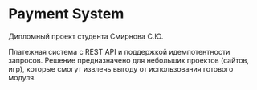 # Payment System

Дипломный проект студента Смирнова С.Ю.

Платежная система с REST API и поддержкой идемпотентности запросов. Решение предназначено для небольших проектов (сайтов, игр), которые смогут извлечь выгоду от использования готового модуля.
